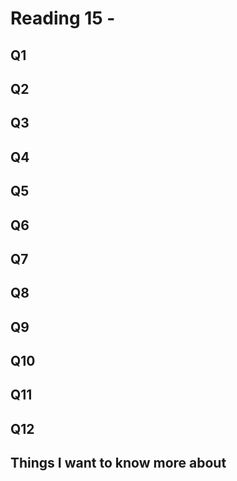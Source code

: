 # Reading 15 - 

## Q1

## Q2

## Q3

## Q4

## Q5

## Q6

## Q7

## Q8

## Q9

## Q10

## Q11

## Q12

## Things I want to know more about